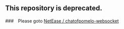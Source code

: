 ## This repository is deprecated.
###　Please goto [NetEase / chatofpomelo-websocket](https://github.com/NetEase/chatofpomelo-websocket)

